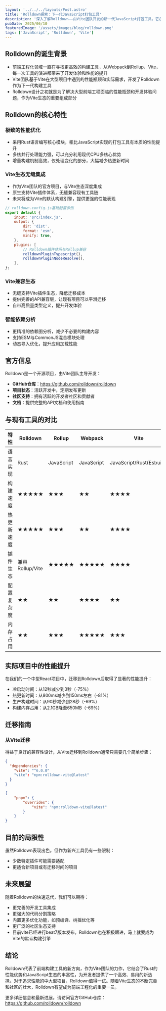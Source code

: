 ```yaml
---
layout: '../../../layouts/Post.astro'
title: 'Rolldown探索：下一代JavaScript打包工具'
description: '深入了解Rolldown——由Vite团队开发的新一代JavaScript打包工具，它在性能和兼容性方面带来了哪些革新'
pubDate: 2025/06/10
featuredImage: '/assets/images/blog/rolldown.png'
tags: ['JavaScript', 'Rolldown', 'Vite']
---
```


## Rolldown的诞生背景

- 前端工程化领域一直在寻找更高效的构建工具，从Webpack到Rollup、Vite，每一次工具的演进都带来了开发体验和性能的提升
- Vite团队基于Vite在大型项目中遇到的性能瓶颈和实际需求，开发了Rolldown作为下一代构建工具
- Rolldown设计之初就是为了解决大型前端工程面临的性能瓶颈和开发体验问题，作为Vite生态的重要组成部分

## Rolldown的核心特性

### 极致的性能优化

- 采用Rust语言编写核心模块，相比JavaScript实现的打包工具有本质的性能提升
- 多核并行处理能力强，可以充分利用现代CPU多核心优势
- 增量构建机制高效，仅处理变化的部分，大幅减少热更新时间

### Vite生态无缝集成

- 作为Vite团队的官方项目，与Vite生态深度集成
- 原生支持Vite插件体系，无缝兼容现有工具链
- 未来将成为Vite的默认构建引擎，提供更强的性能表现

```js
// rolldown.config.js基础配置示例
export default {
	input: 'src/index.js',
	output: {
		dir: 'dist',
		format: 'esm',
		minify: true,
	},
	plugins: [
		// Rolldown插件体系与Rollup兼容
		rolldownPluginTypescript(),
		rolldownPluginNodeResolve(),
	],
};
```

### Vite兼容生态

- 无缝支持Vite插件生态，降低迁移成本
- 提供完善的API兼容层，让现有项目可以平滑迁移
- 自带高质量类型定义，提升开发体验

### 智能依赖分析

- 更精准的依赖图分析，减少不必要的构建内容
- 支持ESM与CommonJS混合模块处理
- 动态导入优化，提升应用加载性能

## 官方信息

Rolldown是一个开源项目，由Vite团队主导开发：

- **GitHub仓库**：https://github.com/rolldown/rolldown
- **项目状态**：活跃开发中，定期发布更新
- **社区支持**：拥有活跃的开发者社区和贡献者
- **文档**：提供完整的API文档和使用指南

## 与现有工具的对比

| 特性       | Rolldown        | Rollup     | Webpack    | Vite                     |
| ---------- | --------------- | ---------- | ---------- | ------------------------ |
| 语言实现   | Rust            | JavaScript | JavaScript | JavaScript/Rust(Esbuild) |
| 构建速度   | ★★★★★           | ★★★        | ★★         | ★★★★                     |
| 热更新速度 | ★★★★★           | ★★★        | ★★         | ★★★★                     |
| 插件生态   | 兼容Rollup/Vite | ★★★★★      | ★★★★★      | ★★★★                     |
| 配置复杂度 | ★★              | ★★         | ★★★★       | ★★                       |
| 内存占用   | ★★              | ★★★        | ★★★★★      | ★★★                      |

## 实际项目中的性能提升

在我们的一个中型React项目中，迁移到Rolldown后取得了显著的性能提升：

- 冷启动时间：从12秒减少到3秒（-75%）
- 热更新时间：从800ms减少到150ms左右（-81%）
- 生产构建时间：从90秒减少到28秒（-69%）
- 构建内存占用：从2.1GB降至650MB（-69%）

## 迁移指南

### 从Vite迁移

得益于良好的兼容性设计，从Vite迁移到Rolldown通常只需要几个简单步骤：

```json
{
  "dependencies": {
    "vite": "^6.0.0"
    "vite": "npm:rolldown-vite@latest"
  }
}
```

```json
{
	"pnpm": {
		"overrides": {
			"vite": "npm:rolldown-vite@latest"
		}
	}
}
```

## 目前的局限性

虽然Rolldown表现出色，但作为新兴工具仍有一些限制：

- 少数特定插件可能需要适配
- 更适合新项目或有迁移时间的项目

## 未来展望

随着Rolldown的快速迭代，我们可以期待：

- 更完善的开发工具集成
- 更强大的代码分割策略
- 内置更多优化功能，如预编译、树摇优化等
- 更广泛的社区生态支持
- 目前vite已经进行beat7版本发布，Rolldown也在积极跟进，马上就要成为Vite的默认构建引擎

## 结论

Rolldown代表了前端构建工具的新方向，作为Vite团队的力作，它结合了Rust的性能优势和JavaScript生态的丰富性，为开发者提供了一个高效、易用的新选择。对于追求性能的中大型项目，Rolldown值得一试。随着Vite生态的不断完善和社区的壮大，Rolldown有望成为前端工程化的重要一员。

更多详细信息和最新进展，请访问官方GitHub仓库：https://github.com/rolldown/rolldown
